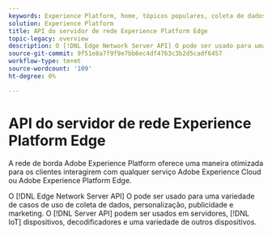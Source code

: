 ```yaml
---
keywords: Experience Platform, home, tópicos populares, coleta de dados, launch, sdk da web
solution: Experience Platform
title: API do servidor de rede Experience Platform Edge
topic-legacy: overview
description: O [!DNL Edge Network Server API] O pode ser usado para uma variedade de casos de uso de coleta de dados, personalização, publicidade e marketing. O [!DNL Server API] podem ser usados em servidores, [!DNL IoT] dispositivos, decodificadores e uma variedade de outros dispositivos.
source-git-commit: 9f51e8a7f9f9e7bb6ec4df4763c3b2d5cadf6457
workflow-type: tm+mt
source-wordcount: '109'
ht-degree: 0%

---
```


# API do servidor de rede Experience Platform Edge

A rede de borda Adobe Experience Platform oferece uma maneira otimizada para os clientes interagirem com qualquer serviço Adobe Experience Cloud ou Adobe Experience Platform Edge.

O [!DNL Edge Network Server API] O pode ser usado para uma variedade de casos de uso de coleta de dados, personalização, publicidade e marketing. O [!DNL Server API] podem ser usados em servidores, [!DNL IoT] dispositivos, decodificadores e uma variedade de outros dispositivos.